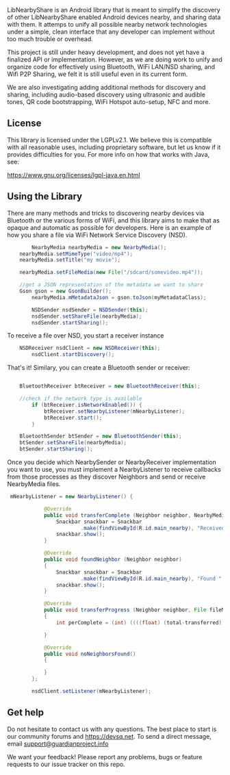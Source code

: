 
LibNearbyShare is an Android library that is meant to simplify the discovery of other LibNearbyShare enabled Android devices nearby, and sharing data with them. It attemps to unify all possible nearby network technologies under a simple, clean interface that any developer can implement without too much trouble or overhead.

This project is still under heavy development, and does not yet have a finalized API or implementation. However, as we are doing work to unify and organize code for effectively using Bluetooth, WiFi LAN/NSD sharing, and Wifi P2P Sharing, we felt it is still useful even in its current form.

We are also investigating adding additional methods for discovery and sharing, including audio-based discovery using ultrasonic and audible tones, QR code bootstrapping, WiFi Hotspot auto-setup, NFC and more.

License
-------

This library is licensed under the LGPLv2.1.  We believe this is compatible
with all reasonable uses, including proprietary software, but let us know if
it provides difficulties for you.  For more info on how that works with Java,
see:

https://www.gnu.org/licenses/lgpl-java.en.html

Using the Library
-------

There are many methods and tricks to discovering nearby devices via Bluetooth or the various forms of WiFi, and this library aims to make that as opaque and automatic as possible for developers. Here is an example of how you share a file via WiFi Network Service Discovery (NSD).

```java
        NearbyMedia nearbyMedia = new NearbyMedia();
	nearbyMedia.setMimeType("video/mp4");
	nearbyMedia.setTitle("my movie");

	nearbyMedia.setFileMedia(new File("/sdcard/somevideo.mp4"));

	//get a JSON representation of the metadata we want to share
	Gson gson = new GsonBuilder();
        nearbyMedia.mMetadataJson = gson.toJson(myMetadataClass);

        NSDSender nsdSender = NSDSender(this);
        nsdSender.setShareFile(nearbyMedia);
        nsdSender.startSharing();
```

To receive a file over NSD, you start a receiver instance

```java
	NSDReceiver nsdClient = new NSDReceiver(this);
        nsdClient.startDiscovery();
```

That's it! Similary, you can create a Bluetooth sender or receiver:
```java

	BluetoothReceiver btReceiver = new BluetoothReceiver(this);

	//check if the network type is available
        if (btReceiver.isNetworkEnabled()) {
            btReceiver.setNearbyListener(mNearbyListener);
            btReceiver.start();
        }

	BluetoothSender btSender = new BluetoothSender(this);
	btSender.setShareFile(nearbyMedia);
	btSender.startSharing();
```

Once you decide which NearbySender or NearbyReceiver implementation you want to use, you must implement a NearbyListener to receive callbacks from those processes as they discover Neighbors and send or receive NearbyMedia files.

```java
 mNearbyListener = new NearbyListener() {

            @Override
            public void transferComplete (Neighbor neighbor, NearbyMedia media) {
                Snackbar snackbar = Snackbar
                        .make(findViewById(R.id.main_nearby), "Received media file " + media.mTitle, Snackbar.LENGTH_SHORT);
                snackbar.show();
            }

            @Override
            public void foundNeighbor (Neighbor neighbor)
            {
                Snackbar snackbar = Snackbar
                        .make(findViewById(R.id.main_nearby), "Found " + neighbor.mName, Snackbar.LENGTH_SHORT);
                snackbar.show();
            }

            @Override
            public void transferProgress (Neighbor neighbor, File fileMedia, String title, String mimeType, long transferred, long total)
            {
                int perComplete = (int) ((((float) (total-transferred)) / ((float) total)) * 100f);

            }

            @Override
            public void noNeighborsFound()
            {

            }
        };

        nsdClient.setListener(mNearbyListener);
```

Get help
------------------

Do not hesitate to contact us with any questions. The best place to start is our community forums and https://devsq.net. To send a direct message, email support@guardianproject.info

We want your feedback! Please report any problems, bugs or feature requests to our issue tracker on this repo.
